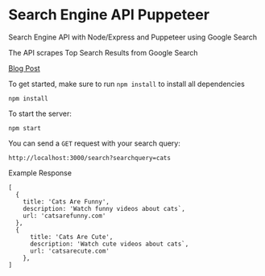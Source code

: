 # Search Engine API Puppeteer

Search Engine API with Node/Express and Puppeteer using Google Search

The API scrapes Top Search Results from Google Search

[Blog Post](https://dev.to/waqasabbasi/building-a-search-engine-api-with-node-express-and-puppeteer-using-google-search-4m21)

To get started, make sure to run `npm install` to install all dependencies
```
npm install
```

To start the server:
```
npm start
```

You can send a `GET` request with your search query:
```
http://localhost:3000/search?searchquery=cats
```

Example Response
```
[
  {
    title: 'Cats Are Funny',
    description: 'Watch funny videos about cats`,
    url: 'catsarefunny.com'
  },
  {
      title: 'Cats Are Cute',
      description: 'Watch cute videos about cats`,
      url: 'catsarecute.com'
    },
]
```
